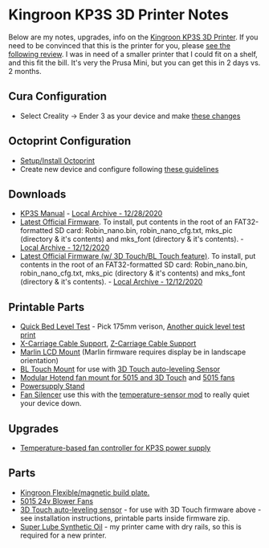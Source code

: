 # Kingroon KP3S 3D Printer Notes

Below are my notes, upgrades, info on the [Kingroon KP3S 3D
Printer](https://www.amazon.com/gp/product/B08F51DPRX/ref=as_li_tl?ie=UTF8&camp=1789&creative=9325&creativeASIN=B08F51DPRX&linkCode=as2&tag=orgbubba-20&linkId=775b118605389899af8b4b9708d69a68).
If you need to be convinced that this is the printer for you, please [see the
following review](https://3dprintbeginner.com/kingroon-kp3s-review/). I was in
need of a smaller printer that I could fit on a shelf, and this fit the bill.
It's very the Prusa Mini, but you can get this in 2 days vs. 2 months.  

## Cura Configuration
* Select Creality -> Ender 3 as your device and make [these changes](Cura.md)

## Octoprint Configuration
* [Setup/Install Octoprint](https://octoprint.org/download/)
* Create new device and configure following [these guidelines](Octoprint.md)

## Downloads
* [KP3S Manual](https://www.kingroon.com/?do_action=action.download&DId=6) - [Local Archive - 12/28/2020](https://github.com/bdwilson/KP3S/blob/main/files/KP3S%20User%20Manual%202020.12.28.pdf)
* [Latest Official
Firmware](https://www.kingroon.com/?do_action=action.download&DId=3). To
install, put contents in the root of an FAT32-formatted SD card: Robin_nano.bin, robin_nano_cfg.txt, mks_pic (directory &
it's contents) and mks_font (directory & it's contents). - [Local Archive - 12/12/2020](https://github.com/bdwilson/KP3S/blob/main/files/KP3S-Firmware-201022.zip?raw=true)
* [Latest Official Firmware (w/ 3D Touch/BL Touch
feature)](https://www.kingroon.com/?do_action=action.download&DId=2). To
install, put contents in the root of an FAT32-formatted SD card: Robin_nano.bin, robin_nano_cfg.txt, mks_pic (directory & it's contents) and mks_font (directory & it's contents). - [Local Archive - 12/12/2020](https://github.com/bdwilson/KP3S/blob/main/files/KP3S-Firmware-3Dtouch.zip?raw=true)

## Printable Parts
* [Quick Bed Level Test](https://www.thingiverse.com/thing:2280529) - Pick 175mm verison, [Another quick level test print](https://www.thingiverse.com/thing:3915122)
* [X-Carriage Cable Support](https://www.thingiverse.com/thing:4679515), [Z-Carriage Cable Support](https://www.thingiverse.com/thing:4689252)
* [Marlin LCD Mount](https://www.thingiverse.com/thing:4578390) (Marlin firmware requires display be in landscape orientation)
* [BL Touch Mount](https://www.thingiverse.com/thing:4692042) for use with [3D Touch auto-leveling Sensor](https://www.amazon.com/gp/product/B0821314T9/ref=as_li_tl?ie=UTF8&camp=1789&creative=9325&creativeASIN=B0821314T9&linkCode=as2&tag=orgbubba-20&linkId=2d2d0fa5ed316abc4019de7644878363)
* [Modular Hotend fan mount for 5015 and 3D Touch](https://www.thingiverse.com/thing:4609134) and [5015 fans](https://www.amazon.com/gp/product/B0885XR31J/ref=as_li_tl?ie=UTF8&camp=1789&creative=9325&creativeASIN=B0885XR31J&linkCode=as2&tag=orgbubba-20&linkId=ad2dc28ae56eb2a70f9331ef4ead53b6) 
* [Powersupply Stand](https://www.thingiverse.com/thing:4740318)
* [Fan Silencer](https://www.thingiverse.com/thing:3612639) use this with the [temperature-sensor mod](Powersupply.md) to really quiet your device down.

## Upgrades
* [Temperature-based fan controller for KP3S power supply](Powersupply.md)

## Parts
* [Kingroon Flexible/magnetic build
plate.](https://www.amazon.com/gp/product/B08KXN8ZGD/ref=as_li_tl?ie=UTF8&camp=1789&creative=9325&creativeASIN=B08KXN8ZGD&linkCode=as2&tag=orgbubba-20&linkId=06e9ed49fc5541940522d04fa697c856)
* [5015 24v Blower Fans](https://www.amazon.com/gp/product/B0885XR31J/ref=as_li_tl?ie=UTF8&camp=1789&creative=9325&creativeASIN=B0885XR31J&linkCode=as2&tag=orgbubba-20&linkId=ad2dc28ae56eb2a70f9331ef4ead53b6)
* [3D Touch auto-leveling sensor](https://www.amazon.com/gp/product/B0821314T9/ref=as_li_tl?ie=UTF8&camp=1789&creative=9325&creativeASIN=B0821314T9&linkCode=as2&tag=orgbubba-20&linkId=2d2d0fa5ed316abc4019de7644878363) - for use with 3D Touch firmware above - see installation instructions, printable parts inside firmware zip.
* [Super Lube Synthetic Oil](https://www.amazon.com/gp/product/B000UKUHXK/ref=as_li_tl?ie=UTF8&camp=1789&creative=9325&creativeASIN=B000UKUHXK&linkCode=as2&tag=orgbubba-20&linkId=8f584c48f315bc5f149479d701802779) - my printer came with dry rails, so this is required for a new printer.
